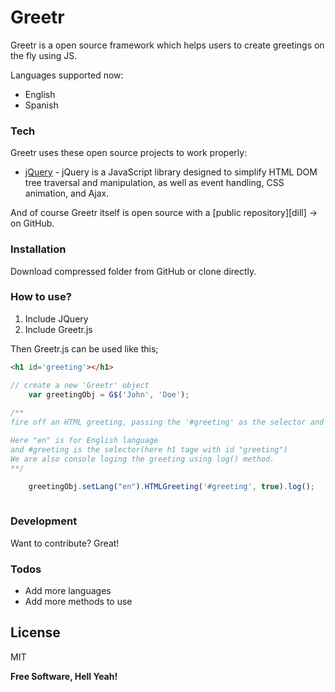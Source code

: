 # Greetr

Greetr is a open source framework which helps users to create greetings on the fly using JS.

Languages supported now:
  - English
  - Spanish


### Tech

Greetr uses these open source projects to work properly:

* [jQuery](https://github.com/jquery/jquery) - jQuery is a JavaScript library designed to simplify HTML DOM tree traversal and manipulation, as well as event handling, CSS animation, and Ajax.

And of course Greetr itself is open source with a [public repository][dill] -> on GitHub.

### Installation
Download compressed folder from GitHub or clone directly.

### How to use?
1. Include JQuery
2. Include Greetr.js
 
Then Greetr.js can be used like this;

```html
<h1 id='greeting'></h1>
```

```javascript
// create a new 'Greetr' object
    var greetingObj = G$('John', 'Doe');
    
/** 
fire off an HTML greeting, passing the '#greeting' as the selector and the chosen language, and log the welcome as well

Here "en" is for English language
and #greeting is the selector(here h1 tage with id "greeting")
We are also console loging the greeting using log() method.
**/

    greetingObj.setLang("en").HTMLGreeting('#greeting', true).log();
    
```

### Development
Want to contribute? Great!

### Todos
 - Add more languages
 - Add more methods to use

License
----

MIT


**Free Software, Hell Yeah!**